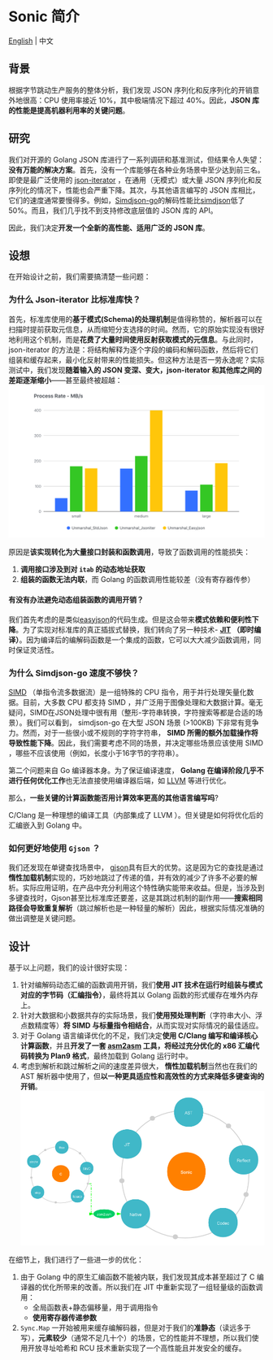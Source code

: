 # Sonic 简介

[English](INTRODUCTION.md) | 中文

## 背景

根据字节跳动生产服务的整体分析，我们发现 JSON 序列化和反序列化的开销意外地很高：CPU 使用率接近 10%，其中极端情况下超过 40%。因此，**JSON 库的性能是提高机器利用率的关键问题**。

## 研究

我们对开源的 Golang JSON 库进行了一系列调研和基准测试，但结果令人失望：**没有万能的解决方案**。首先，没有一个库能够在各种业务场景中至少达到前三名。即使是最广泛使用的 [json-iterator](https://github.com/json-iterator/go) ，在通用（无模式）或大量 JSON 序列化和反序列化的情况下，性能也会严重下降。其次，与其他语言编写的 JSON 库相比，它们的速度通常要慢得多。例如，[Simdjson-go](https://github.com/minio/simdjson-go)的解码性能比[simdjson](https://github.com/simdjson/simdjson)低了 50%。而且，我们几乎找不到支持修改底层值的 JSON 库的 API。

因此，我们决定**开发一个全新的高性能、适用广泛的 JSON 库**。

## 设想

在开始设计之前，我们需要搞清楚一些问题：

### 为什么 Json-iterator 比标准库快？

首先，标准库使用的**基于模式(Schema)的处理机制**是值得称赞的，解析器可以在扫描时提前获取元信息，从而缩短分支选择的时间。然而，它的原始实现没有很好地利用这个机制，而是**花费了大量时间使用反射获取模式的元信息**。与此同时，json-iterator 的方法是：将结构解释为逐个字段的编码和解码函数，然后将它们组装和缓存起来，最小化反射带来的性能损失。但这种方法是否一劳永逸呢？实际测试中，我们发现**随着输入的 JSON 变深、变大，json-iterator 和其他库之间的差距逐渐缩小**——甚至最终被超越：
![Scalability](./imgs/introduction-1.png) 

原因是**该实现转化为大量接口封装和函数调用**，导致了函数调用的性能损失：
1. **调用接口涉及到对 `itab` 的动态地址获取**
2. **组装的函数无法内联**，而 Golang 的函数调用性能较差（没有寄存器传参）

#### 有没有办法避免动态组装函数的调用开销？

我们首先考虑的是类似[easyjson](https://github.com/mailru/easyjson)的代码生成。但是这会带来**模式依赖和便利性下降**。为了实现对标准库的真正插拔式替换，我们转向了另一种技术- **[JIT](https://zh.wikipedia.org/zh-cn/即时编译) （即时编译）**。因为编译后的编解码函数是一个集成的函数，它可以大大减少函数调用，同时保证灵活性。

### 为什么 Simdjson-go 速度不够快？

[SIMD](https://en.wikipedia.org/wiki/SIMD) （单指令流多数据流）是一组特殊的 CPU 指令，用于并行处理矢量化数据。目前，大多数 CPU 都支持 SIMD ，并广泛用于图像处理和大数据计算。毫无疑问，SIMD在JSON处理中很有用（整形-字符串转换，字符搜索等都是合适的场景）。我们可以看到， simdjson-go 在大型 JSON 场景 (>100KB) 下非常有竞争力。然而，对于一些很小或不规则的字符字符串， **SIMD 所需的额外加载操作将导致性能下降**。因此，我们需要考虑不同的场景，并决定哪些场景应该使用 SIMD ，哪些不应该使用（例如，长度小于16字节的字符串）。

第二个问题来自 Go 编译器本身。为了保证编译速度， **Golang 在编译阶段几乎不进行任何优化工作**也无法直接使用编译器后端，如 [LLVM](https://en.wikipedia.org/wiki/LLVM) 等进行优化。

那么，**一些关键的计算函数能否用计算效率更高的其他语言编写吗**?

C/Clang 是一种理想的编译工具（内部集成了 LLVM ）。但关键是如何将优化后的汇编嵌入到 Golang 中。

### 如何更好地使用 `Gjson` ？
我们还发现在单键查找场景中， [gjson](https://github.com/tidwall/gjson)具有巨大的优势。这是因为它的查找是通过**惰性加载机制**实现的，巧妙地跳过了传递的值，并有效的减少了许多不必要的解析。实际应用证明，在产品中充分利用这个特性确实能带来收益。但是，当涉及到多键查找时，Gjson甚至比标准库还要差，这是其跳过机制的副作用——**搜索相同路径会导致重复解析**（跳过解析也是一种轻量的解析）因此，根据实际情况准确的做出调整是关键问题。

## 设计

基于以上问题，我们的设计很好实现：

1. 针对编解码动态汇编的函数调用开销，我们**使用 JIT 技术在运行时组装与模式对应的字节码（汇编指令）**，最终将其以 Golang 函数的形式缓存在堆外内存上。
2. 针对大数据和小数据共存的实际场景，我们**使用预处理判断**（字符串大小、浮点数精度等）**将 SIMD 与标量指令相结合**，从而实现对实际情况的最佳适应。
3. 对于 Golang 语言编译优化的不足，我们决定**使用 C/Clang 编写和编译核心计算函数**，并且**开发了一套 [asm2asm](https://github.com/chenzhuoyu/asm2asm) 工具，将经过充分优化的 x86 汇编代码转换为 Plan9 格式**，最终加载到 Golang 运行时中。
4. 考虑到解析和跳过解析之间的速度差异很大， **惰性加载机制**当然也在我们的 AST 解析器中使用了，但**以一种更具适应性和高效性的方式来降低多键查询的开销**。
![design](./imgs/introduction-2.png)

在细节上，我们进行了一些进一步的优化：
1. 由于 Golang 中的原生汇编函数不能被内联，我们发现其成本甚至超过了 C 编译器的优化所带来的改善。所以我们在 JIT 中重新实现了一组轻量级的函数调用：
    - 全局函数表+静态偏移量，用于调用指令
    - **使用寄存器传递参数**
2. `Sync.Map` 一开始被用来缓存编解码器，但是对于我们的**准静态**（读远多于写），**元素较少**（通常不足几十个）的场景，它的性能并不理想，所以我们使用开放寻址哈希和 RCU 技术重新实现了一个高性能且并发安全的缓存。

